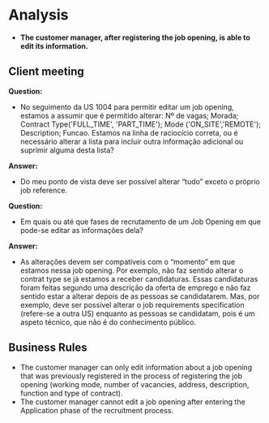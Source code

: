 # Analysis

- **The customer manager, after registering the job opening, is able to edit its information.**

## Client meeting

**Question:** 

- No seguimento da US 1004 para permitir editar um job opening, estamos a assumir que é permitido alterar: Nº de vagas; Morada; Contract Type('FULL_TIME', 'PART_TIME'); Mode ('ON_SITE','REMOTE'); Description; Funcao. Estamos na linha de raciocício correta, ou é necessário alterar a lista para incluir outra informação adicional ou suprimir alguma desta lista?

**Answer:**

- Do meu ponto de vista deve ser possível alterar “tudo” exceto o próprio job reference.

**Question:**

- Em quais ou até que fases de recrutamento de um Job Opening em que pode-se editar as informações dela?

**Answer:**

- As alterações devem ser compatíveis com o “momento” em que estamos nessa job opening. Por exemplo, não faz sentido alterar o contrat type se já estamos a receber candidaturas. Essas candidaturas foram feitas segundo uma descrição da oferta de emprego e não faz sentido estar a alterar depois de as pessoas se candidatarem. Mas, por exemplo, deve ser possível alterar o job requirements specification (refere-se a outra US) enquanto as pessoas se candidatam, pois é um aspeto técnico, que não é do conhecimento público.

## Business Rules

- The customer manager can only edit information about a job opening that was previously registered in the process of registering the job opening (working mode, number of vacancies, address, description, function and type of contract).
- The customer manager cannot edit a job opening after entering the Application phase of the recruitment process.